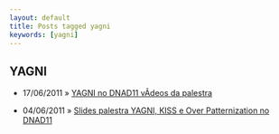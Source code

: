 ```yaml
---
layout: default
title: Posts tagged yagni
keywords: [yagni]
---
```

<h2 class="category">YAGNI</h2>
<ul class="posts">
<li>
<p>
<span class="date">17/06/2011</span> &raquo;
<a href="/blog/yagni-no-dnad11-videos-da-palestra">YAGNI no DNAD11 vÃ­deos da palestra</a>
</p>
</li>
<li>
<p>
<span class="date">04/06/2011</span> &raquo;
<a href="/blog/slides-palestra-yagni-kiss-e-over-patternization-no-dnad11">Slides palestra YAGNI, KISS e Over Patternization no DNAD11</a>
</p>
</li>
</ul>
